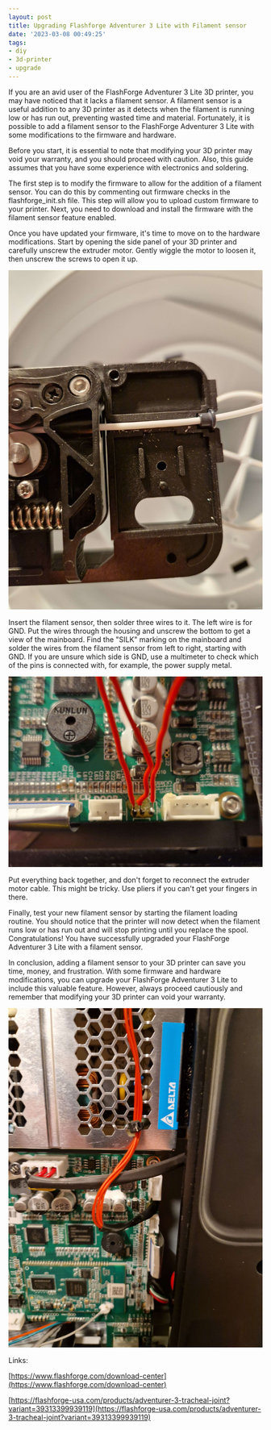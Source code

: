 ```yaml
---
layout: post
title: Upgrading Flashforge Adventurer 3 Lite with Filament sensor
date: '2023-03-08 00:49:25'
tags:
- diy
- 3d-printer
- upgrade
---
```


If you are an avid user of the FlashForge Adventurer 3 Lite 3D printer, you may have noticed that it lacks a filament sensor. A filament sensor is a useful addition to any 3D printer as it detects when the filament is running low or has run out, preventing wasted time and material. Fortunately, it is possible to add a filament sensor to the FlashForge Adventurer 3 Lite with some modifications to the firmware and hardware.

Before you start, it is essential to note that modifying your 3D printer may void your warranty, and you should proceed with caution. Also, this guide assumes that you have some experience with electronics and soldering.

The first step is to modify the firmware to allow for the addition of a filament sensor. You can do this by commenting out firmware checks in the flashforge\_init.sh file. This step will allow you to upload custom firmware to your printer. Next, you need to download and install the firmware with the filament sensor feature enabled.

Once you have updated your firmware, it's time to move on to the hardware modifications. Start by opening the side panel of your 3D printer and carefully unscrew the extruder motor. Gently wiggle the motor to loosen it, then unscrew the screws to open it up.

<!-- <figure class="kg-card kg-image-card kg-card-hascaption"><img src="/assets/img/2023/03/20230307_221759.jpg" class="kg-image" alt loading="lazy" width="2000" height="2667" srcset="/assets/img/size/w600/2023/03/20230307_221759.jpg 600w,/assets/img/size/w1000/2023/03/20230307_221759.jpg 1000w,/assets/img/size/w1600/2023/03/20230307_221759.jpg 1600w,/assets/img/size/w2400/2023/03/20230307_221759.jpg 2400w" sizes="(min-width: 720px) 720px"><figcaption>There is space for the filament sensor.</figcaption></figure><figure class="kg-card kg-image-card"><img src="/assets/img/2023/03/20230307_232154-2.jpg" class="kg-image" alt loading="lazy" width="2000" height="2667" srcset="/assets/img/size/w600/2023/03/20230307_232154-2.jpg 600w,/assets/img/size/w1000/2023/03/20230307_232154-2.jpg 1000w,/assets/img/size/w1600/2023/03/20230307_232154-2.jpg 1600w,/assets/img/size/w2400/2023/03/20230307_232154-2.jpg 2400w" sizes="(min-width: 720px) 720px"></figure> -->

![There is space for the filament sensor.](/assets/img/2023/03/20230307_221759.jpg)

Insert the filament sensor, then solder three wires to it. The left wire is for GND. Put the wires through the housing and unscrew the bottom to get a view of the mainboard. Find the "SILK" marking on the mainboard and solder the wires from the filament sensor from left to right, starting with GND. If you are unsure which side is GND, use a multimeter to check which of the pins is connected with, for example, the power supply metal.

![Filament sensor](/assets/img/2023/03/20230307_233837.jpg)

Put everything back together, and don't forget to reconnect the extruder motor cable. This might be tricky. Use pliers if you can't get your fingers in there.

Finally, test your new filament sensor by starting the filament loading routine. You should notice that the printer will now detect when the filament runs low or has run out and will stop printing until you replace the spool. Congratulations! You have successfully upgraded your FlashForge Adventurer 3 Lite with a filament sensor.

In conclusion, adding a filament sensor to your 3D printer can save you time, money, and frustration. With some firmware and hardware modifications, you can upgrade your FlashForge Adventurer 3 Lite to include this valuable feature. However, always proceed cautiously and remember that modifying your 3D printer can void your warranty.

<!-- <figure class="kg-card kg-image-card"><img src="/assets/img/2023/03/20230307_235333.jpg" class="kg-image" alt loading="lazy" width="2000" height="2667" srcset="/assets/img/size/w600/2023/03/20230307_235333.jpg 600w,/assets/img/size/w1000/2023/03/20230307_235333.jpg 1000w,/assets/img/size/w1600/2023/03/20230307_235333.jpg 1600w,/assets/img/size/w2400/2023/03/20230307_235333.jpg 2400w" sizes="(min-width: 720px) 720px"></figure> -->

![Filament sensor](/assets/img/2023/03/20230307_235333.jpg)

Links:

[https://www.flashforge.com/download-center](https://www.flashforge.com/download-center)

[https://flashforge-usa.com/products/adventurer-3-tracheal-joint?variant=39313399939119](https://flashforge-usa.com/products/adventurer-3-tracheal-joint?variant=39313399939119)


